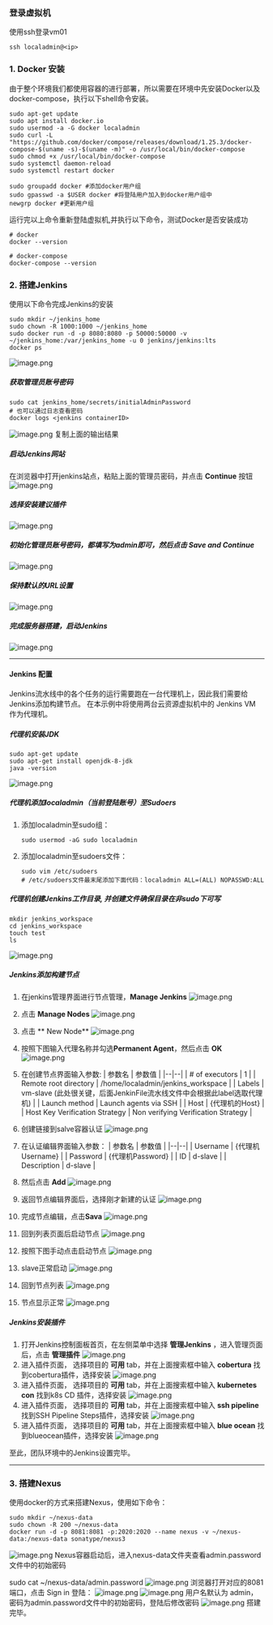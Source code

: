 ### 登录虚拟机

使用ssh登录vm01
```
ssh localadmin@<ip>
```

### 1. Docker 安装

由于整个环境我们都使用容器的进行部署，所以需要在环境中先安装Docker以及docker-compose，执行以下shell命令安装。
```
sudo apt-get update
sudo apt install docker.io
sudo usermod -a -G docker localadmin
sudo curl -L "https://github.com/docker/compose/releases/download/1.25.3/docker-compose-$(uname -s)-$(uname -m)" -o /usr/local/bin/docker-compose
sudo chmod +x /usr/local/bin/docker-compose
sudo systemctl daemon-reload
sudo systemctl restart docker 

sudo groupadd docker #添加docker用户组
sudo gpasswd -a $USER docker #将登陆用户加入到docker用户组中
newgrp docker #更新用户组
```
运行完以上命令重新登陆虚拟机,并执行以下命令，测试Docker是否安装成功

```
# docker
docker --version

# docker-compose
docker-compose --version
```

### 2. 搭建Jenkins
使用以下命令完成Jenkins的安装

```
sudo mkdir ~/jenkins_home 
sudo chown -R 1000:1000 ~/jenkins_home
sudo docker run -d -p 8080:8080 -p 50000:50000 -v ~/jenkins_home:/var/jenkins_home -u 0 jenkins/jenkins:lts
docker ps
```
![image.png](images/teamguide-env-05.png)

##### 获取管理员账号密码
``` 
sudo cat jenkins_home/secrets/initialAdminPassword
# 也可以通过日志查看密码
docker logs <jenkins containerID>
```
![image.png](images/teamguide-env-06.png)
复制上面的输出结果

##### 启动Jenkins网站
在浏览器中打开jenkins站点，粘贴上面的管理员密码，并点击 **Continue** 按钮
![image.png](.attachments/image-e3ec56b5-7ecb-408e-a2f2-4a9f806f6044.png)

##### 选择安装建议插件
![image.png](.attachments/image-a41c5f66-6d30-476b-9bd9-b0eab010fd2e.png)

##### 初始化管理员账号密码，都填写为admin即可，然后点击 **Save and Continue**
![image.png](.attachments/image-a384fbd7-0205-4405-b31d-cbd84c69fb34.png)

##### 保持默认的URL设置
![image.png](.attachments/image-d645d145-3189-4960-9afa-93f4b77f3442.png)

##### 完成服务器搭建，启动Jenkins
![image.png](.attachments/image-c0287ce8-f8b7-4ab4-ab48-3d3a22980cd9.png)

****

#### Jenkins 配置
Jenkins流水线中的各个任务的运行需要跑在一台代理机上，因此我们需要给Jenkins添加构建节点。
在本示例中将使用两台云资源虚拟机中的 Jenkins VM 作为代理机。


##### 代理机安装JDK
```
sudo apt-get update
sudo apt-get install openjdk-8-jdk
java -version
```
![image.png](images/teamguide-env-07.png)

##### 代理机添加localadmin（当前登陆账号）至Sudoers
1. 添加localadmin至sudo组：
    ```
    sudo usermod -aG sudo localadmin
    ```
1. 添加localadmin至sudoers文件：
    ```    
    sudo vim /etc/sudoers
    # /etc/sudoers文件最末尾添加下面代码：localadmin ALL=(ALL) NOPASSWD:ALL
    ```

##### 代理机创建Jenkins工作目录, 并创建文件确保目录在非sudo下可写
  ```
  mkdir jenkins_workspace
  cd jenkins_workspace
  touch test
  ls
  ```
![image.png](images/teamguide-env-08.png)


##### Jenkins添加构建节点
1. 在jenkins管理界面进行节点管理，**Manage Jenkins**
![image.png](.attachments/image-11b5a0bd-b400-467b-b98c-4c344a74db9f.png)

1. 点击 **Manage Nodes** 
![image.png](.attachments/image-0dc74956-80c3-4a37-bfe0-850fd2213e6e.png)

1. 点击  ** New Node**
![image.png](.attachments/image-db115b9c-00be-4206-8753-5610dd18c426.png)

1. 按照下图输入代理名称并勾选**Permanent Agent**，然后点击 **OK**
![image.png](.attachments/image-ace3ea5f-52f2-4013-b065-84419feb7e46.png)

1. 在创建节点界面输入参数:
    | 参数名 | 参数值 |
    |--|--|
    | # of executors | 1 |
    | Remote root directory	 | /home/localadmin/jenkins_workspace |
    | Labels | vm-slave (此处很关键，后面JenkinFile流水线文件中会根据此label选取代理机) |
    | Launch method | Launch agents via SSH |
    | Host | {代理机的Host} |
    | Host Key Verification Strategy | Non verifying Verification Strategy |

1. 创建链接到salve容器认证
![image.png](.attachments/image-85931b08-91f1-42f1-97f6-1ba1d681eeeb.png)

1. 在认证编辑界面输入参数：
    | 参数名 | 参数值 |
    |--|--|
    | Username | {代理机Username} |
    | Password | {代理机Password} |
    | ID | d-slave |
    | Description | d-slave |

1. 然后点击 **Add**
![image.png](.attachments/image-d235d0cf-666a-456c-bad0-ee0a1ac81b4b.png)

1. 返回节点编辑界面后，选择刚才新建的认证
![image.png](.attachments/image-030ed7e1-3465-45a5-804a-d77d7f5d16a2.png)

1. 完成节点编辑，点击**Sava**
![image.png](.attachments/image-eb750ef8-02a1-4b01-99ae-02d2ec3a97a4.png)

1. 回到列表页面后启动节点
![image.png](.attachments/image-5be50e60-6c2e-45fa-8e26-840d8b4054b0.png)

1. 按照下图手动点击启动节点
![image.png](.attachments/image-c3b64c49-4aad-48c2-8f0d-edb4bf079d0c.png)

1. slave正常启动
![image.png](.attachments/image-84216118-0f35-404d-8783-df5e5f988dd3.png)

1. 回到节点列表
![image.png](.attachments/image-9ad7c3e6-3fd0-4c47-9e39-c2e3951010d5.png)

1. 节点显示正常
![image.png](.attachments/image-c4719f72-3235-4e3d-8a4b-cfb2f3576e2e.png)

##### Jenkins安装插件

1. 打开Jenkins控制面板首页，在左侧菜单中选择 **管理Jenkins** ，进入管理页面后，点击 **管理插件**
![image.png](.attachments/image-8a08c02b-a942-47b1-9bfd-54cdb2429495.png)
1. 进入插件页面， 选择项目的 **可用** tab，并在上面搜索框中输入 **cobertura** 找到cobertura插件，选择安装
![image.png](images/teamguide-ci-03.png)
1. 进入插件页面， 选择项目的 **可用** tab，并在上面搜索框中输入 **kubernetes con** 找到k8s CD 插件，选择安装
![image.png](images/teamguide-ci-04.png)
1. 进入插件页面， 选择项目的 **可用** tab，并在上面搜索框中输入 **ssh pipeline** 找到SSH Pipeline Steps插件，选择安装
![image.png](images/teamguide-ci-05.png)
1. 进入插件页面， 选择项目的 **可用** tab，并在上面搜索框中输入 **blue ocean** 找到blueocean插件，选择安装
![image.png](.attachments/image-339b4bef-042b-41fd-b375-fced13429eab.png)

至此，团队环境中的Jenkins设置完毕。
****
### 3. 搭建Nexus
使用docker的方式来搭建Nexus，使用如下命令：
```
sudo mkdir ~/nexus-data 
sudo chown -R 200 ~/nexus-data
docker run -d -p 8081:8081 -p:2020:2020 --name nexus -v ~/nexus-data:/nexus-data sonatype/nexus3
```
![image.png](images/teamguide-env-00.png)
Nexus容器启动后，进入nexus-data文件夹查看admin.password文件中的初始密码

sudo cat ~/nexus-data/admin.password
![image.png](images/teamguide-env-01.png)
浏览器打开对应的8081端口，点击 Sign in 登陆：
![image.png](images/teamguide-env-02.png)
![image.png](images/teamguide-env-03.png)
用户名默认为 admin，密码为admin.password文件中的初始密码，登陆后修改密码
![image.png](images/teamguide-env-04.png)
搭建完毕。